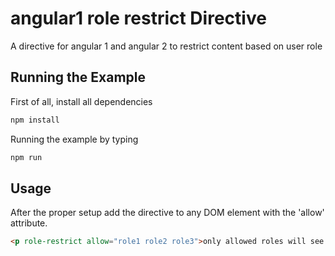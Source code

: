 # angular1 role restrict Directive
A directive for angular 1 and angular 2 to restrict content based on user role

## Running the Example
First of all, install all dependencies
```javascript
npm install
```
Running the example by typing
```javascript
npm run
```

## Usage
After the proper setup add the directive to any DOM element with the 'allow' attribute.
```html
<p role-restrict allow="role1 role2 role3">only allowed roles will see this paragraph</p>
```